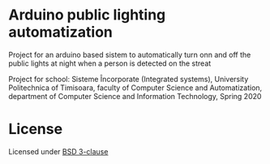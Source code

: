 # Arduino public lighting automatization

Project for an arduino based sistem to automatically turn onn and off the public lights at night when a person is detected on the streat

Project for school: Sisteme Încorporate (Integrated systems), University Politechnica of Timisoara, faculty of Computer Science and Automatization, department of Computer Science  and Information Technology, Spring 2020
# License
Licensed under [BSD 3-clause](https://github.com/UnProgramator/ProiectSI/blob/master/LICENSE)

